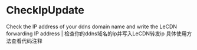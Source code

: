 # CheckIpUpdate
Check the IP address of your ddns domain name and write the LeCDN forwarding IP address | 检查你的ddns域名的ip并写入LeCDN转发ip
具体使用方法查看代码注释
